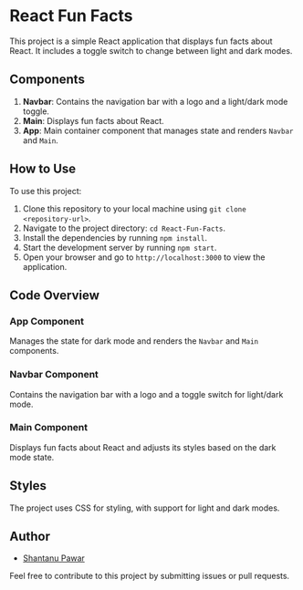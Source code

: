 # React Fun Facts

This project is a simple React application that displays fun facts about React. It includes a toggle switch to change between light and dark modes.


## Components

1. **Navbar**: Contains the navigation bar with a logo and a light/dark mode toggle.
2. **Main**: Displays fun facts about React.
3. **App**: Main container component that manages state and renders `Navbar` and `Main`.

## How to Use

To use this project:

1. Clone this repository to your local machine using `git clone <repository-url>`.
2. Navigate to the project directory: `cd React-Fun-Facts`.
3. Install the dependencies by running `npm install`.
4. Start the development server by running `npm start`.
5. Open your browser and go to `http://localhost:3000` to view the application.

## Code Overview

### App Component

Manages the state for dark mode and renders the `Navbar` and `Main` components.

### Navbar Component

Contains the navigation bar with a logo and a toggle switch for light/dark mode.

### Main Component

Displays fun facts about React and adjusts its styles based on the dark mode state.

## Styles

The project uses CSS for styling, with support for light and dark modes.

## Author

- [Shantanu Pawar](https://github.com/Shantanupawar77)

Feel free to contribute to this project by submitting issues or pull requests.
